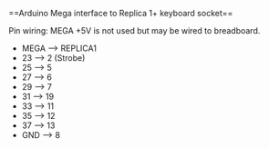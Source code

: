 ==Arduino Mega interface to Replica 1+ keyboard socket==

Pin wiring:
MEGA +5V is not used but may be wired to breadboard.

- MEGA --> REPLICA1
- 23 --> 2 (Strobe)
- 25 --> 5
- 27 --> 6
- 29 --> 7
- 31 --> 19
- 33 --> 11
- 35 --> 12
- 37 --> 13
- GND --> 8
